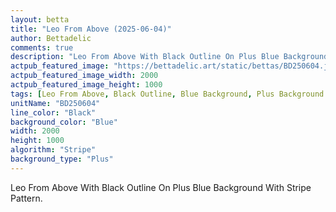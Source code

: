 ```yaml
---
layout: betta
title: "Leo From Above (2025-06-04)"
author: Bettadelic
comments: true
description: "Leo From Above With Black Outline On Plus Blue Background With Stripe Pattern."
actpub_featured_image: "https://bettadelic.art/static/bettas/BD250604.jpg"
actpub_featured_image_width: 2000
actpub_featured_image_height: 1000
tags: [Leo From Above, Black Outline, Blue Background, Plus Background Pattern, Stripe Pattern, June 2025]
unitName: "BD250604"
line_color: "Black"
background_color: "Blue"
width: 2000
height: 1000
algorithm: "Stripe"
background_type: "Plus"
---
```


Leo From Above With Black Outline On Plus Blue Background With Stripe Pattern.
